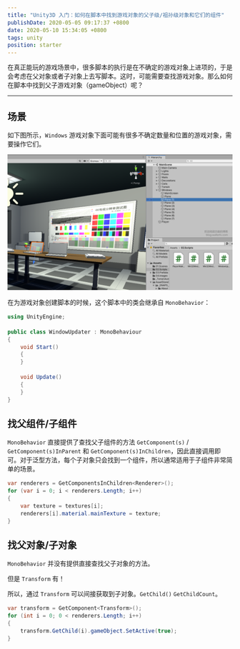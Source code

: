 ```yaml
---
title: "Unity3D 入门：如何在脚本中找到游戏对象的父子级/祖孙级对象和它们的组件"
publishDate: 2020-05-05 09:17:37 +0800
date: 2020-05-10 15:34:05 +0800
tags: unity
position: starter
---
```


在真正能玩的游戏场景中，很多脚本的执行是在不确定的游戏对象上进项的，于是会考虑在父对象或者子对象上去写脚本。这时，可能需要查找游戏对象。那么如何在脚本中找到父子游戏对象（gameObject）呢？

---

<div id="toc"></div>

## 场景

如下图所示，`Windows` 游戏对象下面可能有很多不确定数量和位置的游戏对象，需要操作它们。

![游戏场景](/static/posts/2020-05-10-15-16-04.png)

在为游戏对象创建脚本的时候，这个脚本中的类会继承自 `MonoBehavior`：

```csharp
using UnityEngine;

public class WindowUpdater : MonoBehaviour
{
    void Start()
    {
    }

    void Update()
    {
    }
}
```

## 找父组件/子组件

`MonoBehavior` 直接提供了查找父子组件的方法 `GetComponent(s)` / `GetComponent(s)InParent` 和 `GetComponent(s)InChildren`，因此直接调用即可。对于泛型方法，每个子对象只会找到一个组件，所以通常适用于子组件非常简单的场景。

```csharp
var renderers = GetComponentsInChildren<Renderer>();
for (var i = 0; i < renderers.Length; i++)
{
    var texture = textures[i];
    renderers[i].material.mainTexture = texture;
}
```

## 找父对象/子对象

`MonoBehavior` 并没有提供直接查找父子对象的方法。

但是 `Transform` 有！

所以，通过 `Transform` 可以间接获取到子对象。`GetChild()` `GetChildCount`。

```csharp
var transform = GetComponent<Transform>();
for (int i = 0; 0 < renderers.Length; i++)
{
    transform.GetChild(i).gameObject.SetActive(true);
}
```

